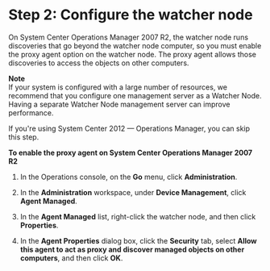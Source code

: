# Step 2: Configure the watcher node<a name="ConfiguringWatcherNode"></a>

On System Center Operations Manager 2007 R2, the watcher node runs discoveries that go beyond the watcher node computer, so you must enable the proxy agent option on the watcher node\. The proxy agent allows those discoveries to access the objects on other computers\.

**Note**  
If your system is configured with a large number of resources, we recommend that you configure one management server as a Watcher Node\. Having a separate Watcher Node management server can improve performance\.

If you're using System Center 2012 — Operations Manager, you can skip this step\.

**To enable the proxy agent on System Center Operations Manager 2007 R2**

1. In the Operations console, on the **Go** menu, click **Administration**\.

1. In the **Administration** workspace, under **Device Management**, click **Agent Managed**\.

1. In the **Agent Managed** list, right\-click the watcher node, and then click **Properties**\.

1. In the **Agent Properties** dialog box, click the **Security** tab, select **Allow this agent to act as proxy and discover managed objects on other computers**, and then click **OK**\.